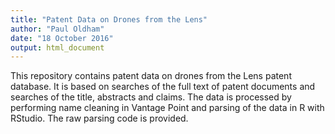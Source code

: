 ```yaml
---
title: "Patent Data on Drones from the Lens"
author: "Paul Oldham"
date: "18 October 2016"
output: html_document
---
```


This repository contains patent data on drones from the Lens patent database. It is based on searches of the full text of patent documents and searches of the title, abstracts and claims. The data is processed by performing name cleaning in Vantage Point and parsing of the data in R with RStudio. The raw parsing code is provided. 

